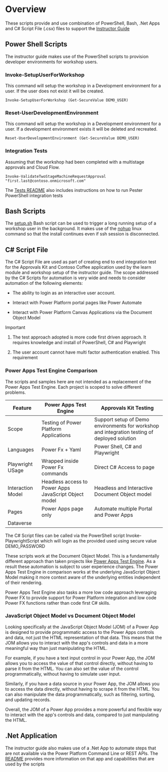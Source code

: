 # Overview

These scripts provide and use combination of PowerShell, Bash, .Net Apps and C# Script File (.csx) files to support the [Instructor Guide](../../../docs/learning/instructor-guide/README.md)

## Power Shell Scripts

The instructor guide makes use of the PowerShell scripts to provision developer environments for workshop users.

### Invoke-SetupUserForWorkshop

This command will setup the workshop in a Development environment for a user. If the user does not exist it will be created.

```pwsh
Invoke-SetupUserForWorkshop (Get-SecureValue DEMO_USER)
```

### Reset-UserDevelopmentEnvironment

This command will setup the workshop in a Development environment for a user. If a development environment exists it will be deleted and recreated.

```pwsh
Reset-UserDevelopmentEnvironment (Get-SecureValue DEMO_USER)
```

### Integration Tests

Assuming that the workshop had been completed with a multistage approvals and Cloud Flow.

```pwsh
Invoke-ValidateTwoStageMachineRequestApproval "first.last@contoso.onmicrosoft.com"
```

The [Tests README](./tests/README.md) also includes instructions on how to run Pester PowerShell integration tests

## Bash Scripts

The [setup.sh](./setup.sh) Bash script can be used to trigger a long running setup of a workshop user in the background. It makes use of the [nohup](https://www.linux.org/docs/man1/nohup.html) linux command so that the install continues even if ssh session is disconnected.

## C# Script File

The C# Script File are used as part of creating end to end integration test for the Approvals Kit and Contoso Coffee application used by the learn module and workshop setup of the instructor guide. The scope addressed by the C# Scripts for automation is very wide and needs to consider automation of the following elements:

- The ability to login as an interactive user account.

- Interact with Power Platform portal pages like Power Automate

- Interact with Power Platform Canvas Applications via the Document Object Model

> [!IMPORTANT]
>
> 1. The test approach adopted is more code first driven approach. It requires knowledge and install of PowerShell, C# and Playwright
>
> 2. The user account cannot have multi factor authentication enabled. This requirement

### Power Apps Test Engine Comparison

The scripts and samples here are not intended as a replacement of the Power Apps Test Engine. Each project is scoped to solve different problems.

|Feature | Power Apps Test Engine | Approvals Kit Testing |
|--------|------------------------|-----------------------|
|Scope   | Testing of Power Platform Applications | Support setup of Demo environments for workshop and integration testing of deployed solution |
| Languages | Power Fx + Yaml | Power Shell, C# and Playwright |
| Playwright USage | Wrapped inside Power Fx commands | Direct C# Access to page |
| Interaction Model | Headless access to Power Apps JavaScript Object model | Headless and Interactive Document Object model |
| Pages | Power Apps page only | Automate multiple Portal and Power Apps
| Dataverse

The C# Script files can be called via the PowerShell script Invoke-PlaywrightScript which will login as the provided used using secure value DEMO_PASSWORD

These scripts work at the Document Object Model. This is a fundamentally different approach than taken projects like [Power Apps Test Engine](https://github.com/microsoft/PowerApps-TestEngine). As a result these automation is subject to user experience changes. The Power Apps Test Engine in comparison works at the underlying JavaScript Object Model making it more context aware of the underlying entities independent of their rendering.

Power Apps Test Engine also tasks a more low code approach leveraging Power FX to provide support for Power Platform integration and low code Power FX functions rather than code first C# skills.

### JavaScript Object Model vs Document Object Model

Looking specifically at the JavaScript Object Model (JOM) of a Power App is designed to provide programmatic access to the Power Apps controls and data, not just the HTML representation of that data. This means that the JOM allows you to interact with the app's controls and data in a more meaningful way than just manipulating the HTML.

For example, if you have a text input control in your Power App, the JOM allows you to access the value of that control directly, without having to parse it from the HTML. You can also set the value of the control programmatically, without having to simulate user input.

Similarly, if you have a data source in your Power App, the JOM allows you to access the data directly, without having to scrape it from the HTML. You can also manipulate the data programmatically, such as filtering, sorting, and updating records.

Overall, the JOM of a Power App provides a more powerful and flexible way to interact with the app's controls and data, compared to just manipulating the HTML.

## .Net Application

The instructor guide also makes use of a .Net App to automate steps that are not available via the Power Platform Command Line or REST APIs. The [README](../install/README.md) provides more information on that app and capabilities that are used by the scripts
